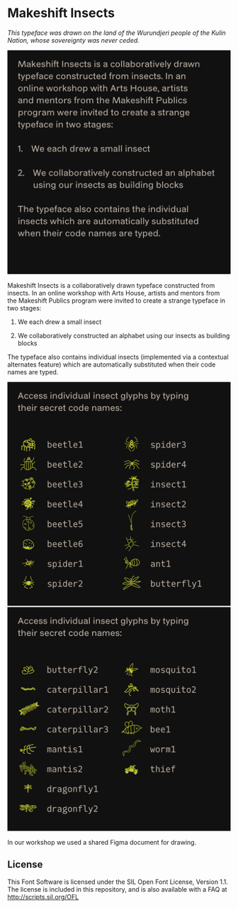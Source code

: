 # Makeshift Insects

_This typeface was drawn on the land of the Wurundjeri people of the Kulin Nation, whose sovereignty was never ceded._

![Makeshift-Insects_overview](/documentation/makeshift-insects_overview.png)

Makeshift Insects is a collaboratively drawn typeface constructed from insects. In an online workshop with Arts House, artists and mentors from the Makeshift Publics program were invited to create a strange typeface in two stages:

1. We each drew a small insect

2. We collaboratively constructed an alphabet using our insects as building blocks

The typeface also contains individual insects (implemented via a contextual alternates feature) which are automatically substituted when their code names are typed.

![Makeshift-Insects_directory1](/documentation/makeshift-insects_directory1.png)
![Makeshift-Insects_directory2](/documentation/makeshift-insects_directory2.png)

In our workshop we used a shared Figma document for drawing.

## License

This Font Software is licensed under the SIL Open Font License, Version 1.1. The license is included in this repository, and is also available with a FAQ at http://scripts.sil.org/OFL
